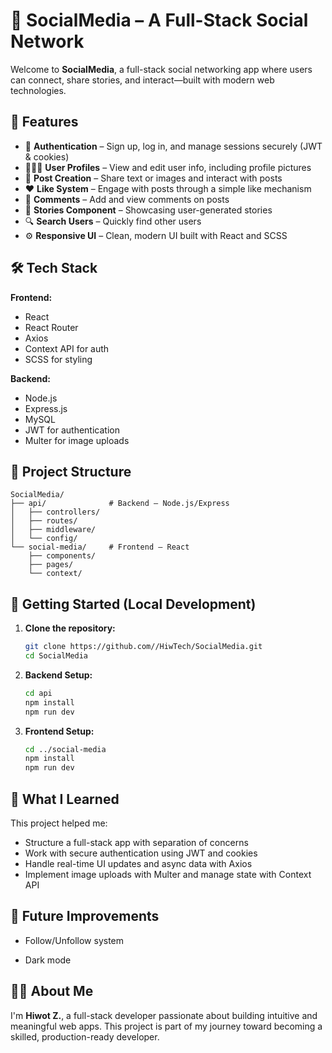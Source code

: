 
# 📱 SocialMedia – A Full-Stack Social Network

Welcome to **SocialMedia**, a full-stack social networking app where users can connect, share stories, and interact—built with modern web technologies.

## 🚀 Features

* 🔐 **Authentication** – Sign up, log in, and manage sessions securely (JWT & cookies)
* 🧑‍🤝‍🧑 **User Profiles** – View and edit user info, including profile pictures
* 📝 **Post Creation** – Share text or images and interact with posts
* ❤️ **Like System** – Engage with posts through a simple like mechanism
* 💬 **Comments** – Add and view comments on posts
* 📸 **Stories Component** – Showcasing user-generated stories
* 🔍 **Search Users** – Quickly find other users
* ⚙️ **Responsive UI** – Clean, modern UI built with React and SCSS

## 🛠️ Tech Stack

**Frontend:**

* React
* React Router
* Axios
* Context API for auth
* SCSS for styling

**Backend:**

* Node.js
* Express.js
* MySQL
* JWT for authentication
* Multer for image uploads



## 📁 Project Structure

```
SocialMedia/
├── api/              # Backend – Node.js/Express
│   ├── controllers/
│   ├── routes/
│   ├── middleware/
│   └── config/
└── social-media/     # Frontend – React
    ├── components/
    ├── pages/
    └── context/
```

## 🚧 Getting Started (Local Development)

1. **Clone the repository:**

   ```bash
   git clone https://github.com//HiwTech/SocialMedia.git
   cd SocialMedia
   ```

2. **Backend Setup:**

   ```bash
   cd api
   npm install
   npm run dev
   ```

3. **Frontend Setup:**

   ```bash
   cd ../social-media
   npm install
   npm run dev
   ```




## 🧠 What I Learned

This project helped me:

* Structure a full-stack app with separation of concerns
* Work with secure authentication using JWT and cookies
* Handle real-time UI updates and async data with Axios
* Implement image uploads with Multer and manage state with Context API

## 📌 Future Improvements

* Follow/Unfollow system

* Dark mode

## 🙋‍♀️ About Me

I'm **Hiwot Z.**, a full-stack developer passionate about building intuitive and meaningful web apps. This project is part of my journey toward becoming a skilled, production-ready developer.





